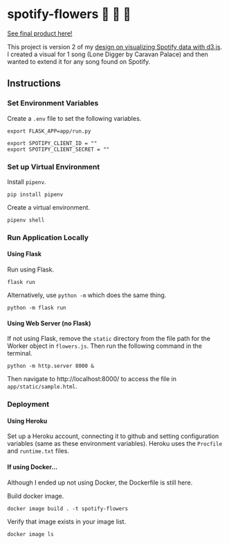 # spotify-flowers 🌸 🌹 🌺

[See final product here!](https://spotify-flowers.herokuapp.com/)

This project is version 2 of my [design on visualizing Spotify data with d3.js](https://github.com/sarinac/Visual-Sandbox/tree/master/03_electroswing_on_spotify). I created a visual for 1 song (Lone Digger by Caravan Palace) and then wanted to extend it for any song found on Spotify. 

## Instructions

### Set Environment Variables

Create a `.env` file to set the following variables.

```
export FLASK_APP=app/run.py

export SPOTIPY_CLIENT_ID = ""
export SPOTIPY_CLIENT_SECRET = ""
```

### Set up Virtual Environment

Install `pipenv`.
```
pip install pipenv
```
Create a virtual environment.
```
pipenv shell
```

### Run Application Locally

#### Using Flask
Run using Flask.
```
flask run
```
Alternatively, use `python -m` which does the same thing.
```
python -m flask run
```

#### Using Web Server (no Flask)
If not using Flask, remove the `static` directory from the file path for the Worker object in `flowers.js`. Then run the following command in the terminal.
```
python -m http.server 8000 &
```
Then navigate to http://localhost:8000/ to access the file in `app/static/sample.html`.

### Deployment

#### Using Heroku

Set up a Heroku account, connecting it to github and setting configuration variables (same as these environment variables). Heroku uses the `Procfile` and `runtime.txt` files.

#### If using Docker...

Although I ended up not using Docker, the Dockerfile is still here.

Build docker image.
```
docker image build . -t spotify-flowers
```
Verify that image exists in your image list.
```
docker image ls
```